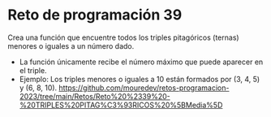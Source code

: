 # Reto de programación 39
Crea una función que encuentre todos los triples pitagóricos (ternas) menores o iguales a un número dado.
- La función únicamente recibe el número máximo que puede aparecer en el triple.
- Ejemplo: Los triples menores o iguales a 10 están formados por (3, 4, 5) y (6, 8, 10).
https://github.com/mouredev/retos-programacion-2023/tree/main/Retos/Reto%20%2339%20-%20TRIPLES%20PITAG%C3%93RICOS%20%5BMedia%5D
